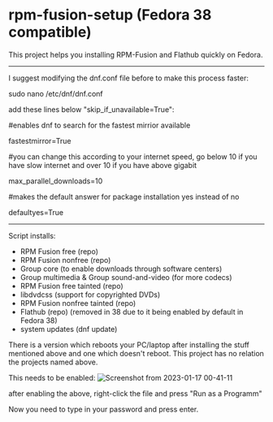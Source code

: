 # rpm-fusion-setup (Fedora 38 compatible)

This project helps you installing RPM-Fusion and Flathub quickly on Fedora.

_____________________________________________________

I suggest modifying the dnf.conf file before to make this process faster:

sudo nano /etc/dnf/dnf.conf

add these lines below "skip_if_unavailable=True":


#enables dnf to search for the fastest mirrior available

fastestmirror=True

#you can change this according to your internet speed, go below 10 if you have slow internet and over 10 if you have above gigabit

max_parallel_downloads=10

#makes the default answer for package installation yes instead of no

defaultyes=True

______________________________________________________

Script installs:
- RPM Fusion free (repo)
- RPM Fusion nonfree (repo)
- Group core (to enable downloads through software centers)
- Group multimedia & Group sound-and-video (for more codecs)
- RPM Fusion free tainted (repo)
- libdvdcss (support for copyrighted DVDs)
- RPM Fusion nonfree tainted (repo)
- Flathub (repo) (removed in 38 due to it being enabled by default in Fedora 38)
- system updates (dnf update)

There is a version which reboots your PC/laptop after installing the stuff mentioned above and one which doesn't reboot.
This project has no relation the projects named above.

This needs to be enabled:
![Screenshot from 2023-01-17 00-41-11](https://user-images.githubusercontent.com/95959450/212780926-f5806457-5b99-4c5c-9b70-ef21296ea32e.png)

after enabling the above, right-click the file and press "Run as a Programm"

Now you need to type in your password and press enter.
